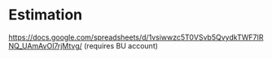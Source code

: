 # Estimation

https://docs.google.com/spreadsheets/d/1vsiwwzc5T0VSvb5QvydkTWF7IRNQ_UAmAvOl7rjMtvg/ (requires BU account)